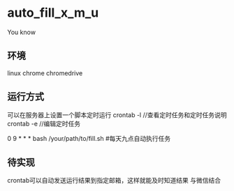 # auto_fill_x_m_u

You know

## 环境
linux
chrome
chromedrive

## 运行方式

可以在服务器上设置一个脚本定时运行
crontab -l //查看定时任务和定时任务说明
crontab -e //编辑定时任务

0 9 * * * bash /your/path/to/fill.sh #每天九点自动执行任务

## 待实现
crontab可以自动发送运行结果到指定邮箱，这样就能及时知道结果
与微信结合
